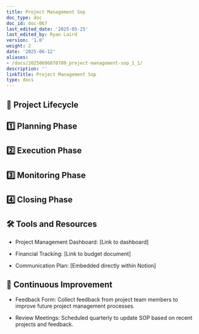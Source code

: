 ```yaml
---
title: Project Management Sop
doc_type: doc
doc_id: doc-067
last_edited_date: '2025-05-25'
last_edited_by: Ryan Laird
version: '1.0'
weight: 2
date: '2025-06-12'
aliases:
- /docs/20250606070709_project-management-sop_1_1/
description: ''
linkTitle: Project Management Sop
type: docs
---
```


<!-- Unsupported block type: column_list -->

<!-- Unsupported block type: column_list -->

## 📅 Project Lifecycle

## 1️⃣ Planning Phase

## 2️⃣ Execution Phase

## 3️⃣ Monitoring Phase

## 4️⃣ Closing Phase

## 🛠 Tools and Resources

- Project Management Dashboard: [Link to dashboard]

- Financial Tracking: [Link to budget document]

- Communication Plan: [Embedded directly within Notion]

## 🔁 Continuous Improvement

- Feedback Form: Collect feedback from project team members to improve future project management processes.

- Review Meetings: Scheduled quarterly to update SOP based on recent projects and feedback.
